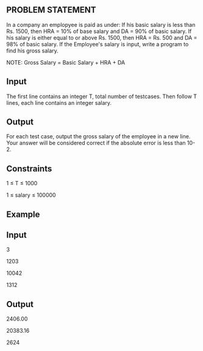 ## PROBLEM STATEMENT
In a company an emplopyee is paid as under: If his basic salary is less than Rs. 1500, then HRA = 10% of base salary and DA = 90% of basic salary. 
If his salary is either equal to or above Rs. 1500, then HRA = Rs. 500 and DA = 98% of basic salary. If the Employee's salary is input, write a program to find his gross salary. 

NOTE: Gross Salary = Basic Salary + HRA + DA

## Input
The first line contains an integer T, total number of testcases. Then follow T lines, each line contains an integer salary.

## Output
For each test case, output the gross salary of the employee in a new line. Your answer will be considered correct if the absolute error is less than 10-2.

## Constraints

1 ≤ T ≤ 1000

1 ≤ salary ≤ 100000

## Example

## Input

3

1203

10042

1312

## Output

2406.00

20383.16

2624
